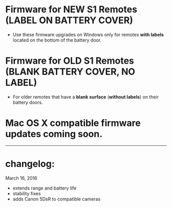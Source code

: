 # Firmware for NEW S1 Remotes (LABEL ON BATTERY COVER)
- Use these firmware upgrades on Windows only for remotes **with labels** located on the bottom of the battery door.  

# Firmware for OLD S1 Remotes (BLANK BATTERY COVER, NO LABEL)
- For older remotes that have a **blank surface** (**without labels**) on their battery doors.
# Mac OS X compatible firmware updates coming soon.

---
# changelog:
March 16, 2016 
- extends range and battery life
- stability fixes
- adds Canon 5DsR to compatible cameras
